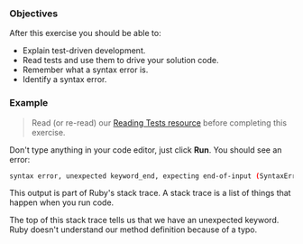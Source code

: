 <!-- { ids:[62], language:'Ruby', type:'workshop', order: 0, name:'Syntax Error', description:'Debug your code when you have a typo.' }-->

### Objectives

After this exercise you should be able to:

- Explain test-driven development.
- Read tests and use them to drive your solution code.
- Remember what a syntax error is.
- Identify a syntax error.

### Example

> Read (or re-read) our [Reading Tests resource](https://www.bloc.io/resources/workshop-reading-ruby-tests) before completing this exercise.

Don't type anything in your code editor, just click **Run**. You should see an error:

```bash
syntax error, unexpected keyword_end, expecting end-of-input (SyntaxError)
```

This output is part of Ruby's stack trace. A stack trace is a list of things that happen when you run code.

The top of this stack trace tells us that we have an unexpected keyword. Ruby doesn't understand our method definition because of a typo.
